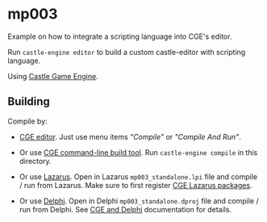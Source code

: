 # mp003

Example on how to integrate a scripting language into CGE's editor.

Run `castle-engine editor` to build a custom castle-editor with scripting language.

Using [Castle Game Engine](https://castle-engine.io/).

## Building

Compile by:

- [CGE editor](https://castle-engine.io/editor). Just use menu items _"Compile"_ or _"Compile And Run"_.

- Or use [CGE command-line build tool](https://castle-engine.io/build_tool). Run `castle-engine compile` in this directory.

- Or use [Lazarus](https://www.lazarus-ide.org/). Open in Lazarus `mp003_standalone.lpi` file and compile / run from Lazarus. Make sure to first register [CGE Lazarus packages](https://castle-engine.io/lazarus).

- Or use [Delphi](https://www.embarcadero.com/products/Delphi). Open in Delphi `mp003_standalone.dproj` file and compile / run from Delphi. See [CGE and Delphi](https://castle-engine.io/delphi) documentation for details.